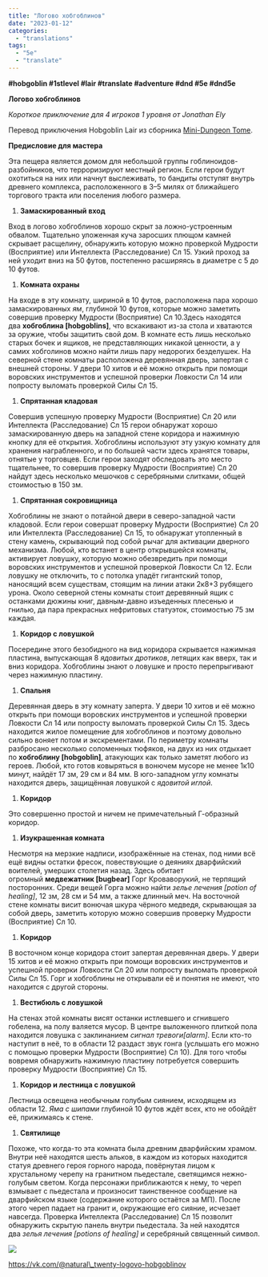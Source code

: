 ```yaml
---
title: "Логово хобгоблинов"
date: "2023-01-12"
categories: 
  - "translations"
tags: 
  - "5e"
  - "translate"
---
```


**#hobgoblin #1stlevel #lair #translate #adventure #dnd #5e #dnd5e**

**Логово хобгоблинов**

_Короткое приключение для 4 игроков 1 уровня от Jonathan Ely_

Перевод приключения Hobgoblin Lair из сборника [Mini-Dungeon Tome](https://vk.com/away.php?to=https%3A%2F%2Fwww.drivethrurpg.com%2Fproduct%2F246650%2FMiniDungeon-Tome-5th-Edition&cc_key= "https://www.drivethrurpg.com/product/246650/MiniDungeon-Tome-5th-Edition").

**Предисловие для мастера**

Эта пещера является домом для небольшой группы гоблиноидов-разбойников, что терроризируют местный регион. Если герои будут охотиться на них или начнут выслеживать, то бандиты отступят внутрь древнего комплекса, расположенного в 3–5 милях от ближайшего торгового тракта или поселения любого размера.

1. **Замаскированный вход**

Вход в логово хобгоблинов хорошо скрыт за ложно-устроенным обвалом. Тщательно уложенная куча заросших плющом камней скрывает расщелину, обнаружить которую можно проверкой Мудрости (Восприятие) или Интеллекта (Расследование) Сл 15. Узкий проход за ней уходит вниз на 50 футов, постепенно расширяясь в диаметре с 5 до 10 футов.

1. **Комната охраны**

На входе в эту комнату, шириной в 10 футов, расположена пара хорошо замаскированных _ям_, глубиной 10 футов, которые можно заметить совершив проверку Мудрости (Восприятие) Сл 10.Здесь находятся два **хобгоблина \[hobgoblins\]**, что вскакивают из-за стола и хватаются за оружие, чтобы защитить свой дом. В комнате есть лишь несколько старых бочек и ящиков, не представляющих никакой ценности, а у самих хобголинов можно найти лишь пару недорогих безделушек. На северной стене комнаты расположена деревянная дверь, запертая с внешней стороны. У двери 10 хитов и её можно открыть при помощи воровских инструментов и успешной проверки Ловкости Сл 14 или попросту выломать проверкой Силы Сл 15.

1. **Спрятанная кладовая**

Совершив успешную проверку Мудрости (Восприятие) Сл 20 или Интеллекта (Расследование) Сл 15 герои обнаружат хорошо замаскированную дверь на западной стене коридора и нажимную кнопку для её открытия. Хобгоблины используют эту узкую комнату для хранения награбленного, и по большей части здесь хранятся товары, отнятые у торговцев. Если герои заходят обследовать это место тщательнее, то совершив проверку Мудрости (Восприятие) Сл 20 найдут здесь несколько мешочков с серебряными слитками, общей стоимостью в 150 зм.

1. **Спрятанная сокровищница**

Хобгоблины не знают о потайной двери в северо-западной части кладовой. Если герои совершат проверку Мудрости (Восприятие) Сл 20 или Интеллекта (Расследование) Сл 15, то обнаружат утопленный в стену камень, скрывающий под собой рычаг для активации дверного механизма. Любой, кто встанет в центр открывшейся комнаты, активирует ловушку, которую можно обезвредить при помощи воровских инструментов и успешной проверкой Ловкости Сл 12. Если ловушку не отключить, то с потолка упадёт гигантский топор, наносящий всем существам, стоящим на линии атаки 2к8+3 рубящего урона. Около северной стены комнаты стоит деревянный ящик с останками дюжины книг, давным-давно изъеденных плесенью и гнилью, да пара прекрасных нефритовых статуэток, стоимостью 75 зм каждая.

1. **Коридор с ловушкой**

Посередине этого безобидного на вид коридора скрывается нажимная пластина, выпускающая 8 _ядовитых дротиков_, летящих как вверх, так и вниз коридора. Хобгоблины знают о ловушке и просто перепрыгивают через нажимную пластину.

1. **Спальня**

Деревянная дверь в эту комнату заперта. У двери 10 хитов и её можно открыть при помощи воровских инструментов и успешной проверки Ловкости Сл 14 или попросту выломать проверкой Силы Сл 15. Здесь находится жилое помещение для хобгоблинов и поэтому довольно сильно воняет потом и экскрементами. По периметру комнаты разбросано несколько соломенных тюфяков, на двух из них отдыхает по **хобгоблину \[hobgoblin\]**, атакующих как только заметят любого из героев. Любой, кто готов ковыряться в вонючем мусоре не менее 1к10 минут, найдёт 17 зм, 29 см и 84 мм. В юго-западном углу комнаты находится дверь, защищённая ловушкой с _ядовитой иглой_.

1. **Коридор**

Это совершенно простой и ничем не примечательный Г-образный коридор.

1. **Изукрашенная комната**

Несмотря на мерзкие надписи, изображённые на стенах, под ними всё ещё видны остатки фресок, повествующие о деяниях дварфийский воителей, умерших столетия назад. Здесь обитает огромный **медвежатник \[bugbear\]** Горг Кроваворукий, не терпящий посторонних. Среди вещей Горга можно найти _зелье лечения \[potion of healing\]_, 12 зм, 28 см и 54 мм, а также длинный меч. На восточной стене комнаты висит вонючая шкура чёрного медведя, скрывающая за собой дверь, заметить которую можно совершив проверку Мудрости (Восприятие) Сл 10.

1. **Коридор**

В восточном конце коридора стоит запертая деревянная дверь. У двери 15 хитов и её можно открыть при помощи воровских инструментов и успешной проверки Ловкости Сл 20 или попросту выломать проверкой Силы Сл 15. Горг и хобгоблины не открывали её и понятия не имеют, что находится с другой стороны.

1. **Вестибюль с ловушкой**

На стенах этой комнаты висят останки истлевшего и сгнившего гобелена, на полу валяется мусор. В центре выложенного плиткой пола находится ловушка с заклинанием _сигнал тревоги\[alarm\]_. Если кто-то наступит в неё, то в области 12 раздаст звук гонга (услышать его можно с помощью проверки Мудрости (Восприятие) Сл 10). Для того чтобы вовремя обнаружить нажимную пластину потребуется совершить проверку Мудрости (Восприятие) Сл 15.

1. **Коридор и лестница с ловушкой**

Лестница освещена необычным голубым сиянием, исходящем из области 12. _Яма с шипами_ глубиной 10 футов ждёт всех, кто не обойдёт её, прижимаясь к стене.

1. **Святилище**

Похоже, что когда-то эта комната была древним дварфийским храмом. Внутри неё находятся шесть альков, в каждом из которых находится статуя древнего героя горного народа, повёрнутая лицом к хрустальному черепу на гранитном пьедестале, светящимся нежно-голубым светом. Когда персонажи приближаются к нему, то череп взмывает с пьедестала и произносит таинственное сообщение на дварфийском языке (содержание которого остаётся за МП). После этого череп падает на гранит и, окружающие его сияние, исчезает навсегда. Проверка Интеллекта (Расследование) Сл 15 позволит обнаружить скрытую панель внутри пьедестала. За ней находятся два _зелья лечения \[potions of healing\]_ и серебряный священный символ.

![](https://cyborgsandmages.com/wp-content/uploads/2023/01/011223_1157_1.png)

https://vk.com/@natural\_twenty-logovo-hobgoblinov
